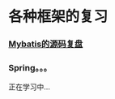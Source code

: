# 各种框架的复习

### [Mybatis的源码复盘](https://github.com/YangGuang19/framework-learning/blob/master/mybatis-learning/Mybatis.md)

### Spring。。。

正在学习中...










